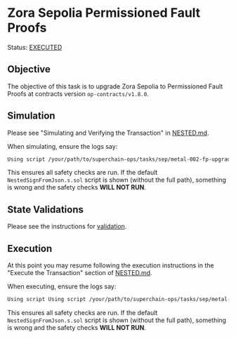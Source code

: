 # Zora Sepolia Permissioned Fault Proofs

Status: [EXECUTED](https://sepolia.etherscan.io/tx/0x977342de5843db8b5ae71b61862ee1e52cd2a0eec08c7b4df7ef38fba16a2b4f)

## Objective

The objective of this task is to upgrade Zora Sepolia to Permissioned Fault Proofs at contracts
version `op-contracts/v1.8.0`.

## Simulation

Please see "Simulating and Verifying the Transaction" in [NESTED.md](../../../NESTED.md).

When simulating, ensure the logs say:

```sh
Using script /your/path/to/superchain-ops/tasks/sep/metal-002-fp-upgrade/NestedSignFromJson.s.sol
```

This ensures all safety checks are run. If the default `NestedSignFromJson.s.sol` script is shown
(without the full path), something is wrong and the safety checks **WILL NOT RUN**.

## State Validations

Please see the instructions for [validation](./VALIDATION.md).

## Execution

At this point you may resume following the execution instructions in the "Execute the Transaction"
section of [NESTED.md](../../../NESTED.md).

When executing, ensure the logs say:

```sh
Using script Using script /your/path/to/superchain-ops/tasks/sep/metal-002-fp-upgrade/NestedSignFromJson.s.sol
```

This ensures all safety checks are run. If the default `NestedSignFromJson.s.sol` script is shown
(without the full path), something is wrong and the safety checks **WILL NOT RUN**.
